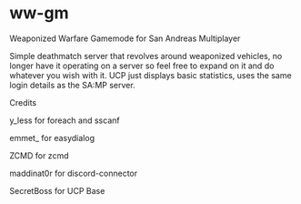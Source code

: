 # ww-gm

Weaponized Warfare Gamemode for San Andreas Multiplayer

Simple deathmatch server that revolves around weaponized vehicles, no longer have it operating on a server so feel free to expand on it and do whatever you wish with it. UCP just displays basic statistics, uses the same login details as the SA:MP server.

Credits

y_less for foreach and sscanf

emmet_ for easydialog

ZCMD for zcmd

maddinat0r for discord-connector

SecretBoss for UCP Base
